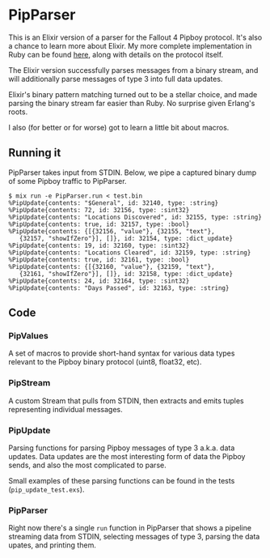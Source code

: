 # PipParser

This is an Elixir version of a parser for the Fallout 4 Pipboy protocol. It's also a chance to learn more about Elixir. My more complete implementation in Ruby can be found [here](https://github.com/mattbaker/pipboy-explorations), along with details on the protocol itself.

The Elixir version successfully parses messages from a binary stream, and will additionally parse messages of type 3 into full data updates.

Elixir's binary pattern matching turned out to be a stellar choice, and made parsing the binary stream far easier than Ruby. No surprise given Erlang's roots. 

I also (for better or for worse) got to learn a little bit about macros.

## Running it

PipParser takes input from STDIN. Below, we pipe a captured binary dump of some Pipboy traffic to PipParser.

```
$ mix run -e PipParser.run < test.bin
%PipUpdate{contents: "$General", id: 32140, type: :string}
%PipUpdate{contents: 72, id: 32156, type: :sint32}
%PipUpdate{contents: "Locations Discovered", id: 32155, type: :string}
%PipUpdate{contents: true, id: 32157, type: :bool}
%PipUpdate{contents: {[{32156, "value"}, {32155, "text"},
   {32157, "showIfZero"}], []}, id: 32154, type: :dict_update}
%PipUpdate{contents: 19, id: 32160, type: :sint32}
%PipUpdate{contents: "Locations Cleared", id: 32159, type: :string}
%PipUpdate{contents: true, id: 32161, type: :bool}
%PipUpdate{contents: {[{32160, "value"}, {32159, "text"},
   {32161, "showIfZero"}], []}, id: 32158, type: :dict_update}
%PipUpdate{contents: 24, id: 32164, type: :sint32}
%PipUpdate{contents: "Days Passed", id: 32163, type: :string}
```

## Code

### PipValues
A set of macros to provide short-hand syntax for various data types relevant to the Pipboy binary protocol (uint8, float32, etc).

### PipStream
A custom Stream that pulls from STDIN, then extracts and emits tuples representing individual messages.

### PipUpdate
Parsing functions for parsing Pipboy messages of type 3 a.k.a. data updates. Data updates are the most interesting form of data the Pipboy sends, and also the most complicated to parse.

Small examples of these parsing functions can be found in the tests (`pip_update_test.exs`).

### PipParser

Right now there's a single `run` function in PipParser that shows a pipeline streaming data from STDIN, selecting messages of type 3, parsing the data upates, and printing them.
